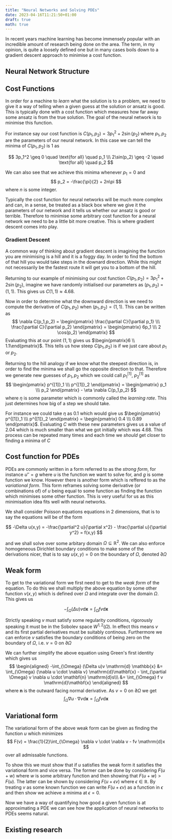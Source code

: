 ```yaml
---
title: "Neural Networks and Solving PDEs"
date: 2023-04-16T11:21:50+01:00
draft: true
math: true
---
```


In recent years machine learning has become immensely popular with an incredible amount of research being done on the area. The term, in my opinion, is quite a loosely defined one but in many cases boils down to a gradient descent approach to minimise a cost function. 
<!--more-->


## Neural Network Structure



## Cost Functions

In order for a machine to *learn* what the solution is to a problem, we need to give it a way of telling when a given guess at the solution or ansatz is good. This is typically done with a cost function which measures how far away some ansatz is from the true solution. The goal of the neural network is to minimise this function.

<!-- ![Example cost function](grad_descent.jpg) -->

For instance say our cost function is $C(p_1, p_2) = 3 p_1^2 + 2 \sin(p_2)$ where $p_1, p_2$ are the parameters of our neural network. In this case we can tell the minima of $C(p_1, p_2)$ is $1$ as 

$$
3p_1^2 \geq 0 \quad \text{for all} \quad p_1 \\\
2\sin(p_2) \geq -2 \quad \text{for all} \quad p_2
$$

We can also see that we achieve this minima whenever $p_1 = 0$ and 
$$
p_2 = -\frac{\pi}{2} + 2n\pi
$$
where $n$ is some integer.

Typically the cost function for neural networks will be much more complex and can, in a sense, be treated as a black box where we give it the parameters of our network and it tells us whether our ansatz is good or terrible. Therefore to minimise some arbitrary cost function for a neural network we need to be a little bit more creative. This is where gradient descent comes into play.

### Gradient Descent

A common way of thinking about gradient descent is imagining the function you are minimising is a hill and it is a foggy day. In order to find the bottom of that hill you would take steps in the downard direction. While this might not necessarily be the fastest route it will get you to a bottom of the hill.

Returning to our example of minimising our cost function $C(p_1, p_2) = 3 p_1^2 + 2 \sin(p_2)$, imagine we have randomly initialised our parameters as $(p_1, p_2)$ = $(1,1)$. This gives us $C(1,1) \approx 4.68$. 

Now in order to determine what the downward direction is we need to compute the derivative of $C(p_1,p_2)$ when $(p_1,p_2) = (1,1)$. This can be written as
$$
\nabla C(p_1,p_2) = 
\begin{pmatrix}
    \frac{\partial C}{\partial p_1} \\\
    \frac{\partial C}{\partial p_2}
\end{pmatrix} = 
\begin{pmatrix}
    6p_1 \\\
    2 \cos(p_2)
\end{pmatrix}
$$
Evaluating this at our point $(1,1)$ gives us $\begin{pmatrix}6 \\ 1.1\end{pmatrix}$. This tells us how steep $C(p_1,p_2)$ is if we just care about $p_1$ or $p_2$.

Returning to the hill analogy if we know what the steepest direction is, in order to find the minima we shall go the opposite direction to that. Therefore we generate new guesses of $p_1,p_2$ which we could call $p^{[1]}_1$, $p^{[1]}_2$ as
$$
\begin{pmatrix}
    p^{[1]}_1 \\\
    p^{[1]}_2
\end{pmatrix} = 
\begin{pmatrix}
    p_1 \\\
    p_2
\end{pmatrix} - \eta
\nabla C(p_1,p_2)
$$
where $\eta$ is some parameter which is commonly called the *learning rate*. This just determines how big of a step we should take. 

For instance we could take $\eta$ as $0.1$ which would give us $\begin{pmatrix}
    p^{[1]}_1 \\\
    p^{[1]}_2
\end{pmatrix} = \begin{pmatrix} 0.4 \\\ 0.89 \end{pmatrix}$. Evaluating $C$ with these new parameters gives us a value of $2.04$ which is much smaller than what we got initially which was $4.68$. This process can be repeated many times and each time we *should* get closer to finding a minima of $C$

## Cost function for PDEs

PDEs are commonly written in a form referred to as the *strong form*, for instance $u'' = g$ where $u$ is the function we want to solve for, and $g$ is some function we know. However there is another form which is reffered to as the *variational form*. This form reframes solving some derivative (or combinations of) of $u$ being equal to some function as finding the function which minimises some other function. This is very useful for us as this minimisation idea fits well with neural networks.

We shall consider Poisson equations equations in 2 dimensions, that is to say the equations will be of the form

$$
-\Delta u(x,y) = 
-\frac{\partial^2 u}{\partial x^2} - \frac{\partial u}{\partial y^2}
= f(x,y)
$$

and we shall solve over some arbitary domain $\Omega \subseteq \mathbb{R}^2$. We can also enforce homogeneous Dirichlet boundary conditions to make some of the derivations nicer, that is to say $u(x,y) = 0$ on the boundary of $\Omega$, denoted $\partial \Omega$

## Weak form

To get to the variational form we first need to get to the *weak form* of the equation. To do this we shall multiply the above equation by some other function $v(x,y)$ which is defined over $\Omega$ and integrate over the domain $\Omega$. This gives us 

$$
-\int_{\Omega} (\Delta u)v \mathrm{d} \mathbf{x} = 
\int_{\Omega} fv \mathrm{d} \mathbf{x}
$$

Strictly speaking $v$ must satisfy some regularity conditions, rigorously speaking it must be in the Sobolev space $W^{1,2}(\Omega)$. In effect this means $v$ and its first partial derivatives must be suitably continous. Furthermore we can enforce $v$ satisfies the boundary conditions of being zero on the boundary of $\Omega$, i.e. $v = 0$ on $\partial \Omega$

We can further simplify the above equation using Green's first identity which gives us 
$$
\begin{aligned}
-\int_{\Omega} (\Delta u)v \mathrm{d} \mathbb{x} 
&= \int_{\Omega} {\nabla u \cdot \nabla v} \mathrm{d}\mathbf{x}
    - \int_{\partial \Omega} v \nabla u \cdot \mathbf{n} \mathrm{d}s\\\
&= \int_{\Omega} f v \mathrm{d}\mathbf{x}
\end{aligned}
$$
where $\mathbf{n}$ is the outward facing normal derivative. As $v=0$ on $\partial \Omega$ we get
$$
\int_{\Omega} {\nabla u \cdot \nabla v} \mathrm{d}\mathbf{x}
= \int_{\Omega} fv \mathrm{d}\mathbf{x}
$$

## Variational form

The variational form of the above weak form can be given as finding the function $u$ which minimizes
$$
F(v) = \frac{1}{2}\int_{\Omega} \nabla v \cdot \nabla v - fv \mathrm{d}x
$$
over all admissable functions. 

To show this we must show that if $u$ satisfies the weak form it satisfies the variational form and vice versa. The former can be done by considering $F(u+w)$ where $w$ is some arbitrary function and then showing that $F(u+w) > F(u)$. The latter can be shown by considering $F(u+\epsilon v)$ where $\epsilon \in \mathbb{R}$. By treating $v$ as some known function we can write $F(u+\epsilon v)$ as a function in $\epsilon$ and then show we achieve a minima at $\epsilon=0$.

Now we have a way of quantifying how good a given function is at approximating a PDE we can see how the application of neural networks to PDEs seems natural.

## Existing research

